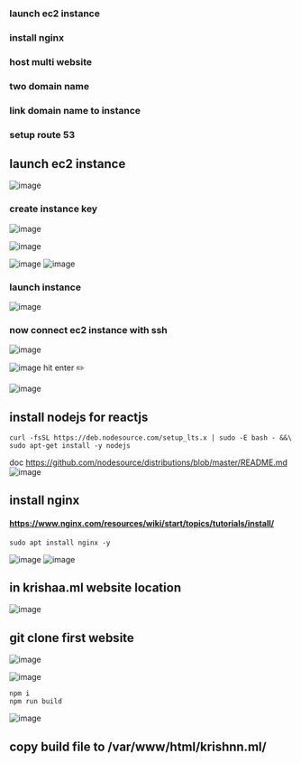 ### launch ec2 instance 
### install nginx
### host multi website
### two domain name
### link domain name to instance
### setup route 53 

## launch ec2 instance 
![image](https://user-images.githubusercontent.com/40553867/204722661-bfd5d1b6-7807-4bed-93bd-962380c1d526.png)

### create instance key
![image](https://user-images.githubusercontent.com/40553867/204722827-1d81f776-edc2-4099-a85a-9172a083d029.png)

![image](https://user-images.githubusercontent.com/40553867/204722925-8c9d415b-f1cb-4d3d-b28d-bfa7c2de84dc.png)

![image](https://user-images.githubusercontent.com/40553867/204722965-394ba022-6998-4a74-8176-55436558e33d.png)
![image](https://user-images.githubusercontent.com/40553867/204722989-03ecbe70-a20c-4379-a0d9-1d05dc3407fd.png)

### launch instance 
![image](https://user-images.githubusercontent.com/40553867/204723056-88a5e887-ef40-487a-9a35-5d2460fffaa0.png)

### now connect ec2 instance with ssh 

![image](https://user-images.githubusercontent.com/40553867/204723142-d4a8d7c1-9f93-4683-9c40-864e652211cd.png)

![image](https://user-images.githubusercontent.com/40553867/204723302-8efa1f36-8508-48ab-9019-3ac25dc3835d.png)
 hit enter :pencil2:
 
![image](https://user-images.githubusercontent.com/40553867/204724911-98e09766-8609-4e45-a9cb-afea2450666b.png)

## install nodejs for reactjs
```
curl -fsSL https://deb.nodesource.com/setup_lts.x | sudo -E bash - &&\
sudo apt-get install -y nodejs
```
doc https://github.com/nodesource/distributions/blob/master/README.md
![image](https://user-images.githubusercontent.com/40553867/204736471-f404c9dc-9397-41b5-8e4c-e559047deed5.png)

## install nginx 
#### https://www.nginx.com/resources/wiki/start/topics/tutorials/install/

```
sudo apt install nginx -y
```
![image](https://user-images.githubusercontent.com/40553867/204738377-d3765dc2-3056-4fe9-9272-f5f7350f43dd.png)
![image](https://user-images.githubusercontent.com/40553867/204739523-88a7e84f-3d7c-455f-92d0-494e898122d1.png)

## in krishaa.ml website location
![image](https://user-images.githubusercontent.com/40553867/204739460-31054366-21e8-4057-bb12-e6ea441ebbc3.png)
## git clone first website
![image](https://user-images.githubusercontent.com/40553867/204739838-e910007e-6cc7-4381-845e-047779a18161.png)

![image](https://user-images.githubusercontent.com/40553867/204740007-1f0cd8b2-c8c8-4580-bfbe-cec1e1d0905b.png)

```
npm i
npm run build
```
![image](https://user-images.githubusercontent.com/40553867/204740909-ee862005-d316-42f5-8077-efe23d2dbd18.png)

## copy build file to /var/www/html/krishnn.ml/





